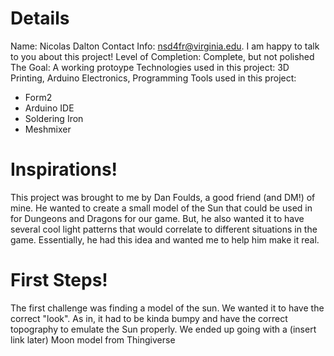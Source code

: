 <!-- TITLE: (WiP) Arduino-Controlled Sun Model-->
<!-- SUBTITLE: An Arduino-Controlled model of the Sun as a prop for a tabletop RPG -->

# Details
Name: Nicolas Dalton
Contact Info: nsd4fr@virginia.edu. I am happy to talk to you about this project!
Level of Completion: Complete, but not polished
The Goal: A working protoype
Technologies used in this project: 3D Printing, Arduino Electronics, Programming
Tools used in this project:
* Form2
* Arduino IDE
* Soldering Iron
* Meshmixer

# Inspirations!
This project was brought to me by Dan Foulds, a good friend (and DM!) of mine. He wanted to create a small model of the Sun that could be used in for Dungeons and Dragons for our game. But, he also wanted it to have several cool light patterns that would correlate to different situations in the game. Essentially, he had this idea and wanted me to help him make it real.
# First Steps!
The first challenge was finding a model of the sun. We wanted it to have the correct "look". As in, it had to be kinda bumpy and have the correct topography to emulate the Sun properly. We ended up going with a (insert link later) Moon model from Thingiverse